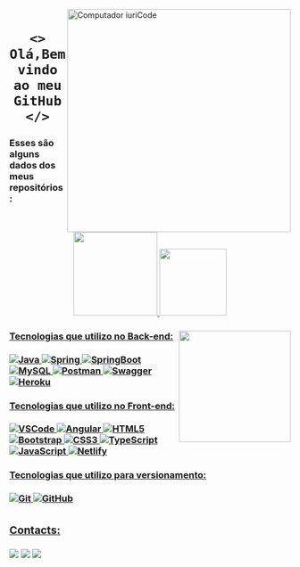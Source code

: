 <img src="https://raw.githubusercontent.com/MicaelliMedeiros/micaellimedeiros/master/image/computer-illustration.png" min-width="400px" max-width="400px" width="400px" align="right" alt="Computador iuriCode">

### <h1 align="center">`<> Olá,Bem vindo ao meu GitHub </>` </h1> 


<h3> Esses são alguns dados dos meus repositórios:</3> </p>
<div align="center">
  <a href="https://github.com/LayannePereira">
  <img height="150em" src="https://github-readme-stats.vercel.app/api?username=LayannePereira&show_icons=true&theme=midnight-purple&include_all_commits=true&count_private=true"/>
  <img height="120em" src="https://github-readme-stats.vercel.app/api/top-langs/?username=LayannePereira&layout=compact&langs_count=7&theme=midnight-purple"/>
</div>
 
  <img align="right" height="200em" 
  src="https://user-images.githubusercontent.com/98171057/154536926-6d65e225-1947-426a-a37d-b06f11c6dc39.png"/>
  
  #### Tecnologias que utilizo no Back-end:
![Java](https://img.shields.io/badge/-Java-white?style=flat&logo=Java&logoColor=007396&)
![Spring](https://img.shields.io/badge/-Spring-white?style=flat&logo=Spring&logoColor=6DB33F&)
![SpringBoot](https://img.shields.io/badge/-Spring%20Boot-white?style=flat&logo=SpringBoot&logoColor=6DB33F&)
![MySQL](https://img.shields.io/badge/-MySQL-white?style=flat&logo=mysql&logoColor=4479A1&)
![Postman](https://img.shields.io/badge/-Postman-white?style=flat&logo=Postman&logoColor=FF6C37&)
![Swagger](https://img.shields.io/badge/-Swagger-white?style=flat&logo=Swagger&logoColor=6DB33F&h)
![Heroku](https://img.shields.io/badge/-Heroku-white?style=flat&logo=Heroku&logoColor=430098&)

#### Tecnologias que utilizo no Front-end:
![VSCode](https://img.shields.io/badge/-VSCode-white?style=flat&logo=visualstudiocode&logoColor=007ACC&)
![Angular](https://img.shields.io/badge/-AngularJS-white?style=flat&logo=Angular&logoColor=DD0031&)
![HTML5](https://img.shields.io/badge/-HTML5-white?style=flat&logo=html5&logoColor=E34F26&)
![Bootstrap](https://img.shields.io/badge/-Bootstrap-white?style=flat&logo=Bootstrap&logoColor=7952B3&)
![CSS3](https://img.shields.io/badge/-CSS3-white?style=flat&logo=css3&logoColor=1572B6&)
![TypeScript](https://img.shields.io/badge/-TypeScript-white?style=flat&logo=typescript&)
![JavaScript](https://img.shields.io/badge/-JavaScript-white?style=flat&logo=javascript&logoColor=DAA520&)
![Netlify](https://img.shields.io/badge/-Netlify-white?style=flat&logo=netlify&logoColor=00C7B7&)

#### Tecnologias que utilizo para versionamento:
![Git](https://img.shields.io/badge/-Git-white?style=flat&logo=Git&logoColor=F05032&)
![GitHub](https://img.shields.io/badge/-GitHub-white?style=flat&logo=GitHub&logoColor=181717&)
##

  
  <h3>Contacts: </p> </3>
      <a href = "mailto:layannepereiraa28@gmail.com"><img src="https://img.shields.io/badge/Gmail-D14836?style=for-the-badge&logo=gmail&logoColor=white" target="_blank"></a>
      <a href="https://www.linkedin.com/in/layane-pereira-84b95a229/" target="_blank"><img src="https://img.shields.io/badge/-LinkedIn-%230077B5?style=for-the-badge&logo=linkedin&logoColor=white" target="_blank"></a>
     <a href="https://api.whatsapp.com/send?phone=5511974100144" target="_blank"><img src="https://img.shields.io/badge/WhatsApp-25D366?style=for-the-badge&logo=whatsapp&logoColor=white" target="_blank"></a> 
     
##
 
 
 
</div>
